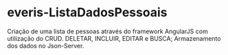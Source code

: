 # everis-ListaDadosPessoais

Criação de uma lista de pessoas através do framework AngularJS com utilização do CRUD.
DELETAR, INCLUIR, EDITAR e BUSCA;
Armazenamento dos dados no Json-Server.
